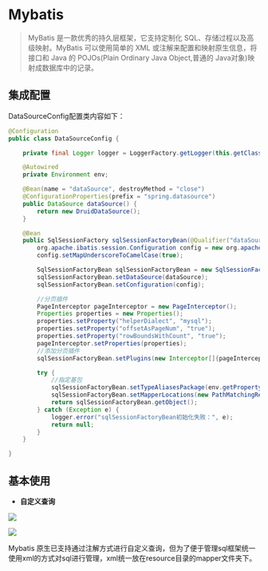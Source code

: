 # Mybatis

> MyBatis 是一款优秀的持久层框架，它支持定制化 SQL、存储过程以及高级映射。MyBatis 可以使用简单的 XML 或注解来配置和映射原生信息，将接口和 Java 的 POJOs(Plain Ordinary Java Object,普通的 Java对象)映射成数据库中的记录。

## 集成配置

DataSourceConfig配置类内容如下：

```java
@Configuration
public class DataSourceConfig {

    private final Logger logger = LoggerFactory.getLogger(this.getClass());

    @Autowired
    private Environment env;

    @Bean(name = "dataSource", destroyMethod = "close")
    @ConfigurationProperties(prefix = "spring.datasource")
    public DataSource dataSource() {
        return new DruidDataSource();
    }

    @Bean
    public SqlSessionFactory sqlSessionFactoryBean(@Qualifier("dataSource") DataSource dataSource) throws Exception {
        org.apache.ibatis.session.Configuration config = new org.apache.ibatis.session.Configuration();
        config.setMapUnderscoreToCamelCase(true);

        SqlSessionFactoryBean sqlSessionFactoryBean = new SqlSessionFactoryBean();
        sqlSessionFactoryBean.setDataSource(dataSource);
        sqlSessionFactoryBean.setConfiguration(config);

        //分页插件
        PageInterceptor pageInterceptor = new PageInterceptor();
        Properties properties = new Properties();
        properties.setProperty("helperDialect", "mysql");
        properties.setProperty("offsetAsPageNum", "true");
        properties.setProperty("rowBoundsWithCount", "true");
        pageInterceptor.setProperties(properties);
        //添加分页插件
        sqlSessionFactoryBean.setPlugins(new Interceptor[]{pageInterceptor});

        try {
            //指定基包
            sqlSessionFactoryBean.setTypeAliasesPackage(env.getProperty("mybatis.type-aliases-package"));
            sqlSessionFactoryBean.setMapperLocations(new PathMatchingResourcePatternResolver().getResources("classpath*:/mapper/*.xml"));
            return sqlSessionFactoryBean.getObject();
        } catch (Exception e) {
            logger.error("sqlSessionFactoryBean初始化失败：", e);
            return null;
        }
    }

}
```

## 基本使用

- **自定义查询**

 ![](http://p9vs76p49.bkt.clouddn.com/2018-09-02-15358776875306.jpg)

 ![](http://p9vs76p49.bkt.clouddn.com/2018-09-02-15358779637016.jpg)

Mybatis 原生已支持通过注解方式进行自定义查询，但为了便于管理sql框架统一使用xml的方式对sql进行管理，xml统一放在resource目录的mapper文件夹下。

